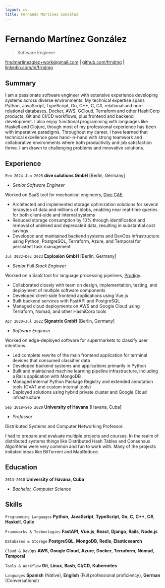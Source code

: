 ```yaml
---
layout: cv
title: Fernando Martínez González
---
```

# Fernando Martínez González

> Software Engineer

<div id="webaddress">
<a href="mailto:frndmartinezglez+work@gmail.com">frndmartinezglez+work@gmail.com</a>
| <a href="https://github.com/frndmg">github.com/frndmg</a>
| <a href="https://www.linkedin.com/in/frndmg">linkedin.com/in/frndmg</a>
</div>


## Summary

I am a passionate software engineer with extensive experience developing systems across diverse environments. My technical expertise spans Python, JavaScript, TypeScript, Go, C++, C, C#, relational and non-relational databases, Docker, AWS, GCloud, Terraform and other HashiCorp products, Git and CI/CD workflows, plus frontend and backend development. I also enjoy functional programming with languages like Haskell and Clojure, though most of my professional experience has been with imperative paradigms. Throughout my career, I have learned that technical excellence goes hand-in-hand with strong teamwork and collaborative environments where both productivity and job satisfaction thrive. I am drawn to challenging problems and innovative solutions.

## Experience


`Feb 2024–Jun 2025`
__dive solutions GmbH__ [Berlin, Germany]

- _Senior Software Engineer_

Worked on SaaS tool for mechanical engineers, [Dive CAE](https://www.divecae.com).

- Architected and implemented storage optimization solutions for several terabytes of data and millions of blobs, enabling near real-time queries for both client-side and internal systems
- Reduced storage consumption by 10% through identification and removal of unlinked and deprecated data, resulting in substantial cost savings
- Developed and maintained backend systems and DevOps infrastructure using Python, PostgreSQL, Terraform, Azure, and Temporal for persistent task management


`Jul 2022–Dec 2023`
__Explosion GmbH__ [Berlin, Germany]

- _Senior Full Stack Engineer_

Worked on a SaaS tool for language processing pipelines, [Prodigy](https://prodigy.ai).

- Collaborated closely with team on design, implementation, testing, and deployment of multiple software components
- Developed client-side frontend applications using Vue.js
- Built backend services with FastAPI and PostgreSQL
- Managed cloud deployments on AWS and Google Cloud using Terraform, Nomad, and other HashiCorp tools


`Apr 2020–Jul 2022`
__Signatrix GmbH__ [Berlin, Germany]

- _Software Engineer_

Worked on edge-deployed software for supermarkets to classify user intentions.

- Led complete rewrite of the main frontend application for terminal devices that consumed classifier data
- Developed backend systems and applications primarily in Python
- Built and maintained machine learning pipeline infrastructure, including a Rails application with MongoDB
- Managed internal Python Package Registry and extended annotation tools (CVAT and custom internal tools)
- Deployed solutions using hybrid private cluster and Google Cloud infrastructure


`Sep 2018–Sep 2020`
__University of Havana__ [Havana, Cuba]

- _Professor_

Distributed Systems and Computer Networking Professor.

I had to prepare and evaluate multiple projects and courses. In the realm of distributed systems things like Distributed Hash Tables and Consensus Algorithms were very common and fun to work with. Many of the projects imitated ideas like BitTorrent and MapReduce.


## Education

`2013–2018`
__University of Havana, Cuba__

- _Bachelor, Computer Science_


## Skills

`Programming Languages`
__Python__, __JavaScript__, __TypeScript__, __Go__, __C__, __C++__, __C#__, __Haskell__, __Guile__

`Frameworks & Technologies`
__FastAPI__, __Vue.js__, __React__, __Django__, __Rails__, __Node.js__

`Databases & Storage`
__PostgreSQL__, __MongoDB__, __Redis__, __Elasticsearch__

`Cloud & DevOps`
__AWS__, __Google Cloud__, __Azure__, __Docker__, __Terraform__, __Nomad__, __Temporal__

`Tools & Workflow`
__Git__, __Linux__, __Bash__, __CI/CD__, __Kubernetes__

`Languages`
__Spanish__ (Native), __English__ (Full professional proficiency), __German__ (Conversational)